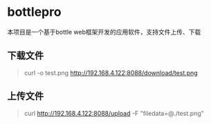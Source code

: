# bottlepro
本项目是一个基于bottle web框架开发的应用软件，支持文件上传、下载
## 下载文件
>curl -o test.png http://192.168.4.122:8088/download/test.png
## 上传文件
>curl http://192.168.4.122:8088/upload -F "filedata=@./test.png"
